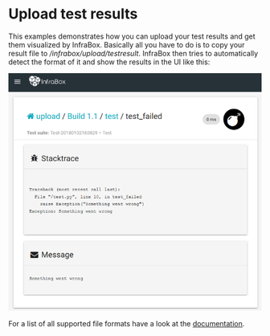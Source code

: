 Upload test results
===================

This examples demonstrates how you can upload your test results and get them visualized by InfraBox.
Basically all you have to do is to copy your result file to _/infrabox/upload/testresult_. InfraBox then tries to automatically detect the format of it and show the results in the UI like this:

<img src="images/testresult.png">

For a list of all supported file formats have a look at the [documentation](https://github.com/SAP/InfraBox/blob/master/docs/doc.md#upload-test-result).
